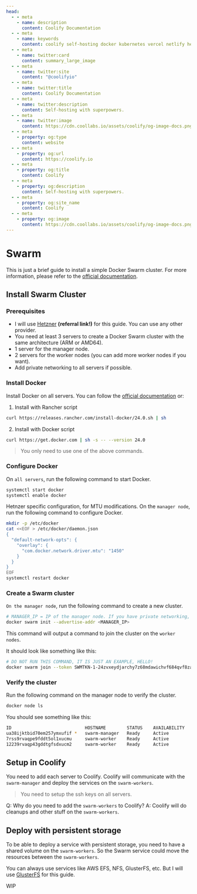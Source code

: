 ```yaml
---
head:
  - - meta
    - name: description
      content: Coolify Documentation
  - - meta
    - name: keywords
      content: coolify self-hosting docker kubernetes vercel netlify heroku render digitalocean aws gcp azure
  - - meta
    - name: twitter:card
      content: summary_large_image
  - - meta
    - name: twitter:site
      content: "@coolifyio"
  - - meta
    - name: twitter:title
      content: Coolify Documentation
  - - meta
    - name: twitter:description
      content: Self-hosting with superpowers.
  - - meta
    - name: twitter:image
      content: https://cdn.coollabs.io/assets/coolify/og-image-docs.png
  - - meta
    - property: og:type
      content: website
  - - meta
    - property: og:url
      content: https://coolify.io
  - - meta
    - property: og:title
      content: Coolify
  - - meta
    - property: og:description
      content: Self-hosting with superpowers.
  - - meta
    - property: og:site_name
      content: Coolify
  - - meta
    - property: og:image
      content: https://cdn.coollabs.io/assets/coolify/og-image-docs.png
---
```


# Swarm

This is just a brief guide to install a simple Docker Swarm cluster. For more information, please refer to the [official documentation](https://docs.docker.com/engine/swarm/).

## Install Swarm Cluster
### Prerequisites
- I will use [Hetzner](https://hetzner.cloud/?ref=VBVO47VycYLt) **(referral link!)** for this guide. You can use any other provider.
- You need at least 3 servers to create a Docker Swarm cluster with the same architecture (ARM or AMD64).
- 1 server for the manager node.
- 2 servers for the worker nodes (you can add more worker nodes if you want).
- Add private networking to all servers if possible.

### Install Docker
Install Docker on all servers. You can follow the [official documentation](https://docs.docker.com/engine/install/) or:

1. Install with Rancher script
```bash
curl https://releases.rancher.com/install-docker/24.0.sh | sh
```

2. Install with Docker script
```bash
curl https://get.docker.com | sh -s -- --version 24.0
```

> You only need to use one of the above commands.

### Configure Docker
On `all servers`, run the following command to start Docker.

```bash
systemctl start docker
systemctl enable docker
```

Hetnzer specific configuration, for MTU modifications.
On the `manager node`, run the following command to configure Docker.

```bash 
mkdir -p /etc/docker
cat <<EOF > /etc/docker/daemon.json
{
  "default-network-opts": {
    "overlay": {
      "com.docker.network.driver.mtu": "1450"
    }
  }
}
EOF
systemctl restart docker
```

### Create a Swarm cluster
`On the manager node`, run the following command to create a new cluster.

```bash
# MANAGER_IP = IP of the manager node. If you have private networking, use the private IP, like 10.0.0.x.
docker swarm init --advertise-addr <MANAGER_IP>

```
This command will output a command to join the cluster on the `worker nodes`.

It should look like something like this:

```bash
# DO NOT RUN THIS COMMAND, IT IS JUST AN EXAMPLE, HELLO!
docker swarm join --token SWMTKN-1-24zvxeydjarchy7z68mdawichvf684qvf8zalx3rmwfgi6pzm3-4ftqn9n8v98kx3phfqjimtkzx 10.0.0.2:2377
```

### Verify the cluster
Run the following command on the manager node to verify the cluster.

```bash
docker node ls
```

You should see something like this:

```bash
ID                            HOSTNAME        STATUS    AVAILABILITY   MANAGER STATUS   ENGINE VERSION
ua38ijktbid70em257ymxufif *   swarm-manager   Ready     Active         Leader           24.0.2
7rss9rvaqpe9fddt5ol1xucmu     swarm-worker    Ready     Active                          24.0.2
12239rvaqp43gddtgfsdxucm2     swarm-worker    Ready     Active                          24.0.2

```

## Setup in Coolify
You need to add each server to Coolify. Coolify will communicate with the `swarm-manager` and deploy the services on the `swarm-workers`.

> You need to setup the ssh keys on all servers.

Q: Why do you need to add the `swarm-workers` to Coolify?
A: Coolify will do cleanups and other stuff on the `swarm-workers`.


## Deploy with persistent storage
To be able to deploy a service with persistent storage, you need to have a shared volume on the `swarm-workers`. So the Swarm service could move the resources between the `swarm-workers`.

You can always use services like AWS EFS, NFS, GlusterFS, etc. But I will use [GlusterFS](https://github.com/gluster/glusterfs) for this guide.

WIP